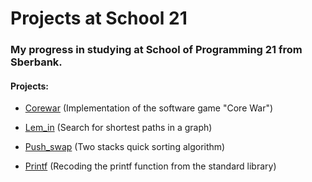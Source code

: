 # Projects at School 21

### My progress in studying at School of Programming 21 from Sberbank.


#### Projects:
 - [Corewar](https://github.com/ispect1/school21_project/tree/master/corewar) (Implementation of the software game "Core War")

 - [Lem_in](https://github.com/ispect1/school21_project/tree/master/lem_in) (Search for shortest paths in a graph)

 - [Push_swap](https://github.com/ispect1/school21_project/tree/master/push_swap) (Two stacks quick sorting algorithm)

 - [Printf](https://github.com/ispect1/school21_project/tree/master/ft_printf) (Recoding the printf function from the standard library)
